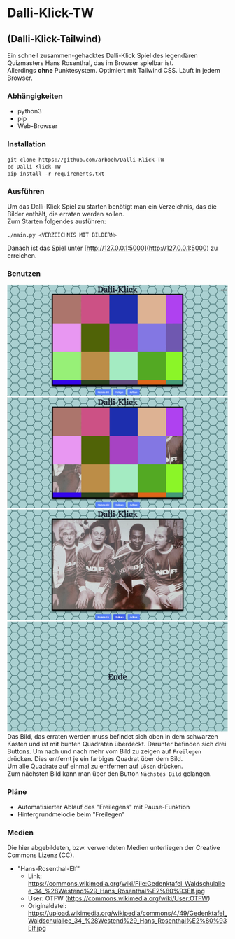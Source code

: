 # Dalli-Klick-TW
## (Dalli-Klick-Tailwind)
Ein schnell zusammen-gehacktes Dalli-Klick Spiel des legendären Quizmasters Hans Rosenthal, das im Browser spielbar ist.   
Allerdings __ohne__ Punktesystem.
Optimiert mit Tailwind CSS. Läuft in jedem Browser.

### Abhängigkeiten
- python3
- pip
- Web-Browser

### Installation
```
git clone https://github.com/arboeh/Dalli-Klick-TW
cd Dalli-Klick-TW
pip install -r requirements.txt
```

### Ausführen
Um das Dalli-Klick Spiel zu starten benötigt man ein Verzeichnis,
das die Bilder enthält, die erraten werden sollen.   
Zum Starten folgendes ausführen:
```
./main.py <VERZEICHNIS MIT BILDERN>
```
Danach ist das Spiel unter [http://127.0.0.1:5000](http://127.0.0.1:5000)
zu erreichen.

### Benutzen
![](./screenshots/scrot1.png)
![](./screenshots/scrot2.png)
![](./screenshots/scrot3.png)
![](./screenshots/scrot4.png)
Das Bild, das erraten werden muss befindet sich oben in dem schwarzen Kasten und ist mit bunten Quadraten überdeckt.
Darunter befinden sich drei Buttons.
Um nach und nach mehr vom Bild zu zeigen auf `Freilegen` drücken. Dies entfernt je ein farbiges Quadrat über dem Bild.   
Um alle Quadrate auf einmal zu entfernen auf `Lösen` drücken.    
Zum nächsten Bild kann man über den Button `Nächstes Bild` gelangen.

### Pläne
- Automatisierter Ablauf des "Freilegens" mit Pause-Funktion
- Hintergrundmelodie beim "Freilegen"

### Medien
Die hier abgebildeten, bzw. verwendeten Medien unterliegen der Creative Commons Lizenz (CC).
- "Hans-Rosenthal-Elf"
  - Link: https://commons.wikimedia.org/wiki/File:Gedenktafel_Waldschulallee_34_%28Westend%29_Hans_Rosenthal%E2%80%93Elf.jpg
  - User: OTFW (https://commons.wikimedia.org/wiki/User:OTFW)
  - Originaldatei: https://upload.wikimedia.org/wikipedia/commons/4/49/Gedenktafel_Waldschulallee_34_%28Westend%29_Hans_Rosenthal%E2%80%93Elf.jpg